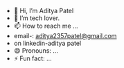 - 👋 Hi, I’m Aditya Patel
- 👀 I’m  tech lover.
- 📫 How to reach me ...
- email-: aditya2357patel@gmail.com
- on linkedin-aditya patel
- 😄 Pronouns: ...
- ⚡ Fun fact: ...

<!---
aum2357/aum2357 is a ✨ special ✨ repository because its `README.md` (this file) appears on your GitHub profile.
You can click the Preview link to take a look at your changes.
--->
